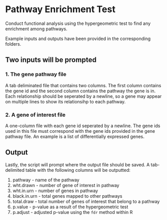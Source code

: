# Pathway Enrichment Test
Conduct functional analysis using the hypergeometric test to find any enrichment among pathways.

Example inputs and outputs have been provided in the corresponding folders.

## Two inputs will be prompted
### 1. The gene pathway file
A tab deliminated file that contains two columns. The first column contains the gene id and the second column contains the pathway the gene is in. Each relationship should be seperated by a newline, so a gene may appear on multiple lines to show its relationsihp to each pathway.
### 2. A gene of interest file
A one-column file with each gene id seperated by a newline. The gene ids used in this file must correspond with the gene ids provided in the gene pathway file. An example is a list of differentially expressed genes.

## Output
Lastly, the script will prompt where the output file should be saved. A tab-delimited table with the following columns will be outputted:
1. pathway - name of the pathway
2. wht.drawn - number of gene of interest in pathway
3. wht.in.urn - number of genes in pathway
4. black.in.urn - total genes mapped to other pathways
5. total.draw - total number of genes of interest that belong to a pathway
6. p.value - p-value as a result of the hypergeometric test
7. p.adjust - adjusted p-value using the `fdr` method within R
